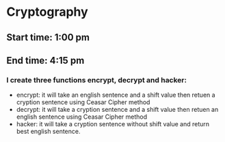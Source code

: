 # Cryptography
## Start time: 1:00 pm
## End time: 4:15 pm

### I create three functions encrypt, decrypt and hacker:
- encrypt: it will take an english sentence and a shift value then retuen a cryption sentence using Ceasar Cipher method
- decrypt: it will take a cryption sentence and a shift value then retuen an english sentence using Ceasar Cipher method
- hacker: it will take a cryption sentence without shift value and return best english sentence.